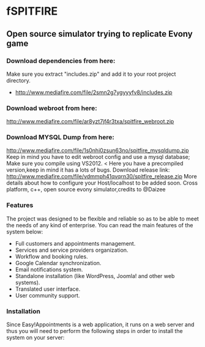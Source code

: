 fSPITFIRE
==========
## Open source simulator trying to replicate Evony game
### Download dependencies from here:  
Make sure you extract "includes.zip" and add it to your root project directory.
* http://www.mediafire.com/file/2smn2g7ygyyyfv8/includes.zip 
### Download webroot from here: 
http://www.mediafire.com/file/ar8yzt7jf4r3txa/spitfire_webroot.zip 
### Download MYSQL Dump from here: 
http://www.mediafire.com/file/1s0nhi0zsun63no/spitfire_mysqldump.zip 
 Keep in mind you have to edit webroot config and use a mysql database; 
 Make sure you compile using VS2012. <
 Here you have a precompiled version,keep in mind it has a lots of bugs. 
 Download release link: http://www.mediafire.com/file/vdmmph41qvqrn30/spitfire_release.zip 
 More details about how to configure your Host/localhost to be added soon. 
 Cross platform, c++, open source evony simulator,credits to @Daizee
 
### Features
The project was designed to be flexible and reliable so as to be able to meet the needs of any
kind of enterprise. You can read the main features of the system below:

* Full customers and appointments management.
* Services and service providers organization.
* Workflow and booking rules.
* Google Calendar synchronization.
* Email notifications system.
* Standalone installation (like WordPress, Joomla! and other web systems).
* Translated user interface.
* User community support.

### Installation
Since Easy!Appointments is a web application, it runs on a web server and thus you will need to
perform the following steps in order to install the system on your server:
